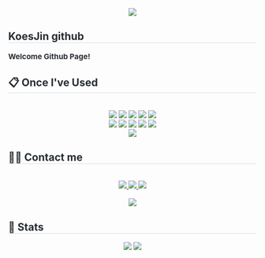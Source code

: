 <div align= "center">
    <img src="https://capsule-render.vercel.app/api?type=rounded&color=0:c4bff3,100:f7a1a1&height=120&text=Koes%20Jin%20Git%20Page&animation=fadeIn&fontColor=ffffff&fontSize=50" />
    </div>
    <div style="text-align: left;"> 
    <h2 style="border-bottom: 1px solid #d8dee4; color: #282d33;"> KoesJin github </h2>  
    <div style="font-weight: 700; font-size: 15px; text-align: left; color: #282d33;"> Welcome Github Page! </div> 
    </div>
    <div style="text-align: left;">
    <h2 style="border-bottom: 1px solid #d8dee4; color: #282d33;"> 📋 Once I've Used </h2> <br> 
    <div  align= "center"> <img src="https://img.shields.io/badge/Bootstrap-7952B3?style=flat&logo=Bootstrap&logoColor=white">
          <img src="https://img.shields.io/badge/CSS3-1572B6?style=flat&logo=CSS3&logoColor=white">
          <img src="https://img.shields.io/badge/GitHub Pages-222222?style=flat&logo=GitHub Pages&logoColor=white">
          <img src="https://img.shields.io/badge/Git-F05032?style=flat&logo=Git&logoColor=white">
          <img src="https://img.shields.io/badge/Github-181717?style=flat&logo=Github&logoColor=white">
          <br/><img src="https://img.shields.io/badge/HTML5-E34F26?style=flat&logo=HTML5&logoColor=white">
          <img src="https://img.shields.io/badge/Javascript-F7DF1E?style=flat&logo=Javascript&logoColor=white">
          <img src="https://img.shields.io/badge/Jenkins-D24939?style=flat&logo=Jenkins&logoColor=white">
          <img src="https://img.shields.io/badge/ReactNative-61DAFB?style=flat&logo=React&logoColor=white">
          <img src="https://img.shields.io/badge/Redux-764ABC?style=flat&logo=Redux&logoColor=white">
          <br/><img src="https://img.shields.io/badge/Spring Boot-6DB33F?style=flat&logo=Spring Boot&logoColor=white">
          </div>
    </div>
    <div style="text-align: left;">
    <h2 style="border-bottom: 1px solid #d8dee4; color: #282d33;"> 🧑‍💻 Contact me </h2> <br> 
    <div align= "center"> <a href=https://www.instagram.com/> <img src="https://img.shields.io/badge/Instagram-E4405F?style=flat&logo=Instagram&logoColor=white&link=https://www.instagram.com/"> </a>
         <a href=mailto:wlstjr2015@gmail.com> <img src="https://img.shields.io/badge/Gmail-EA4335?style=flat&logo=Gmail&logoColor=white&link=mailto:wlstjr2015@gmail.com"> </a>
         <a href=https://www.notion.so/2023-Web-1eb3955a7c644d8283efd78e5bcf1adc> <img src="https://img.shields.io/badge/Notion-000000?style=flat&logo=Notion&logoColor=white&link=https://www.notion.so/2023-Web-1eb3955a7c644d8283efd78e5bcf1adc"> </a>
          </div>  <br> 
    <div align= "center"> <a href="https://hits.seeyoufarm.com"> <img src="https://hits.seeyoufarm.com/api/count/incr/badge.svg?url=https%3A%2F%2Fgithub.com%2FKoesJin%2F&count_bg=%23000000&title_bg=%23000000&icon=github.svg&icon_color=%23FFFFFF&title=GitHub&edge_flat=false"/></a>
       </div> 
    </div>
    <div style="text-align: left;"> 
    <h2 style="border-bottom: 1px solid #d8dee4; color: #282d33;"> 🏅 Stats </h2> <div align= "center"> <img src="https://github-readme-stats.vercel.app/api?username=KoesJin&custom_title=KoesJin's Github Stat&bg_color=60,ffcccc,fadcdc&title_color=ffffff&text_color=ffffff"
        /> <img src="https://github-readme-stats.vercel.app/api/top-langs/?username=KoesJin&layout=compact&bg_color=60,ffcccc,fadcdc&title_color=ffffff&text_color=ffffff"
          /> </div> 
    </div>
    
